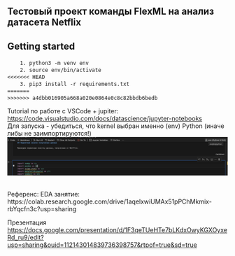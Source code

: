 ## Тестовый проект команды FlexML на анализ датасета Netflix


## Getting started
```
    1. python3 -m venv env
    2. source env/bin/activate
<<<<<<< HEAD
    3. pip3 install -r requirements.txt
=======
>>>>>>> a4dbb016905a668a020e0864e0c8c82bbdb6bedb
```

Tutorial по работе с VSCode + jupiter: https://code.visualstudio.com/docs/datascience/jupyter-notebooks <br>
Для запуска - убедиться, что kernel выбран именно (env) Python (иначе либы не заимпортируются!)
![alt text](assets/screen_python_kernel.png)

<br>
Референс: EDA занятие: https://colab.research.google.com/drive/1aqelxwiUMAx51pPChMkmix-rbYqcfn3c?usp=sharing <br>


Презентация<br>
https://docs.google.com/presentation/d/1F3qeTUeHTe7bLKdxOwyKGXOyxeRd_ru9/edit?usp=sharing&ouid=112143014839736398757&rtpof=true&sd=true
